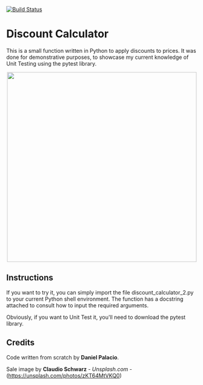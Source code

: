 [![Build Status](https://travis-ci.com/palaciodaniel/discount-calculator.svg?branch=master)](https://travis-ci.com/palaciodaniel/discount-calculator)

# Discount Calculator
This is a small function written in Python to apply discounts to prices. It was done for demonstrative purposes, to showcase my current knowledge of Unit Testing using the pytest library.

<p align="center"> 
<img src="https://images.unsplash.com/photo-1531303435785-3853ba035cda?ixlib=rb-1.2.1&ixid=eyJhcHBfaWQiOjEyMDd9&auto=format&fit=crop&w=500&q=60" width="500">
</p>

## Instructions
If you want to try it, you can simply import the file discount_calculator_2.py to your current Python shell environment. The function has a docstring attached to consult how to input the required arguments.

Obviously, if you want to Unit Test it, you'll need to download the pytest library.

## Credits
Code written from scratch by **Daniel Palacio**.

Sale image by **Claudio Schwarz** - *Unsplash.com* - (https://unsplash.com/photos/zKT64MtVKQ0)
